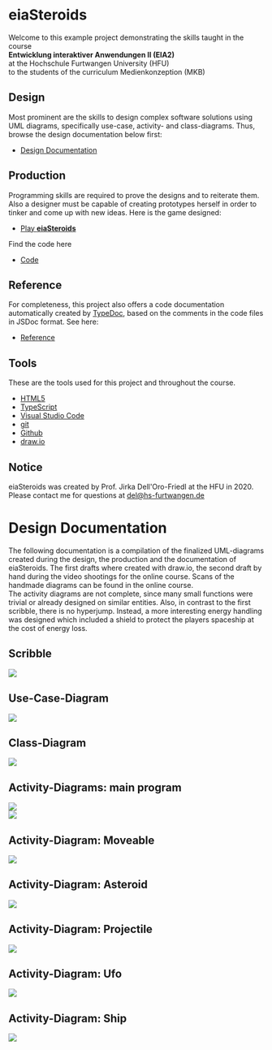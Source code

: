 # eiaSteroids
Welcome to this example project demonstrating the skills taught in the course  
**Entwicklung interaktiver Anwendungen II (EIA2)**  
at the Hochschule Furtwangen University (HFU)  
to the students of the curriculum Medienkonzeption (MKB)  

## Design
Most prominent are the skills to design complex software solutions using UML diagrams, specifically use-case, activity- and class-diagrams. Thus, browse the design documentation below first:  

- [Design Documentation](#design-documentation)  

## Production
Programming skills are required to prove the designs and to reiterate them. Also a designer must be capable of creating prototypes herself in order to tinker and come up with new ideas. Here is the game designed:

- [Play **eiaSteroids**](eiaSteroids.html)

Find the code here
- [Code](https://github.com/JirkaDellOro/EIA2-Inverted/tree/master/X01_Appendix/Code/L12_Addition/eiaSteroids) 

## Reference
For completeness, this project also offers a code documentation automatically created by [TypeDoc](https://typedoc.org/), based on the comments in the code files in JSDoc format. See here:

- [Reference](Documentation/Code/index.html)

## Tools
These are the tools used for this project and throughout the course.
- [HTML5](https://developer.mozilla.org/en-US/docs/Web/Guide/HTML/HTML5)
- [TypeScript](https://www.typescriptlang.org/)
- [Visual Studio Code](https://code.visualstudio.com/)
- [git](https://git-scm.com/)
- [Github](https://github.com/)
- [draw.io](https://www.draw.io/)

## Notice
eiaSteroids was created by Prof. Jirka Dell'Oro-Friedl at the HFU in 2020. Please contact me for questions at del@hs-furtwangen.de

# Design Documentation
The following documentation is a compilation of the finalized UML-diagrams created during the design, the production and the documentation of eiaSteroids. The first drafts where created with draw.io, the second draft by hand during the video shootings for the online course. Scans of the handmade diagrams can be found in the online course.  
The activity diagrams are not complete, since many small functions were trivial or already designed on similar entities. Also, in contrast to the first scribble, there is no hyperjump. Instead, a more interesting energy handling was designed which included a shield to protect the players spaceship at the cost of energy loss.

## Scribble
![](Documentation/Diagrams/Asteroids_Scribble.svg)

<p style="page-break-after:always;"></p>  

## Use-Case-Diagram
![](Documentation/Diagrams/Asteroids_UseCaseDiagram.svg)

<p style="page-break-after:always;"></p>  

## Class-Diagram
![](Documentation/Diagrams/Asteroids_ClassDiagram.svg)

<p style="page-break-after:always;"></p>  

## Activity-Diagrams: main program
![](Documentation/Diagrams/Asteroids_ActivityDiagram-Main_1.svg)  
![](Documentation/Diagrams/Asteroids_ActivityDiagram-Main_2.svg)

<p style="page-break-after:always;"></p>  

## Activity-Diagram: Moveable
![](Documentation/Diagrams/Asteroids_ActivityDiagram-Moveable.svg) 

<p style="page-break-after:always;"></p>  

## Activity-Diagram: Asteroid
![](Documentation/Diagrams/Asteroids_ActivityDiagram-Asteroid.svg) 

<p style="page-break-after:always;"></p>  

## Activity-Diagram: Projectile
![](Documentation/Diagrams/Asteroids_ActivityDiagram-Projectile.svg) 

<p style="page-break-after:always;"></p>  

## Activity-Diagram: Ufo
![](Documentation/Diagrams/Asteroids_ActivityDiagram-Ufo.svg) 

<p style="page-break-after:always;"></p>  

## Activity-Diagram: Ship
![](Documentation/Diagrams/Asteroids_ActivityDiagram-Ship.svg) 

